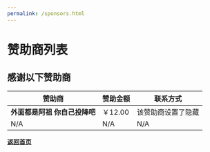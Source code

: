 ```yaml
---
permalink: /sponsors.html
---
```


# 赞助商列表

## 感谢以下赞助商

| **赞助商** | 赞助金额 | 联系方式 |
| ----------- | -------- | ------- |
| **外面都是阿祖 你自己投降吧** | ￥12.00 | 该赞助商设置了隐藏 |
| N/A | N/A | N/A |

[**返回首页**](/chs.html)
